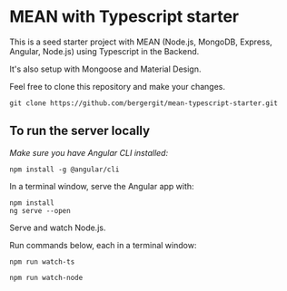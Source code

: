# MEAN with Typescript starter

This is a seed starter project with MEAN (Node.js, MongoDB, Express, Angular, Node.js) using Typescript in the Backend.

It's also setup with Mongoose and Material Design.

Feel free to clone this repository and make your changes.

```
git clone https://github.com/bergergit/mean-typescript-starter.git
```



## To run the server locally

_Make sure you have Angular CLI installed:_
```
npm install -g @angular/cli
```

In a terminal window, serve the Angular app with:

```
npm install
ng serve --open
```

Serve and watch Node.js.

Run commands below, each in a terminal window:
```
npm run watch-ts
```
```
npm run watch-node
```

